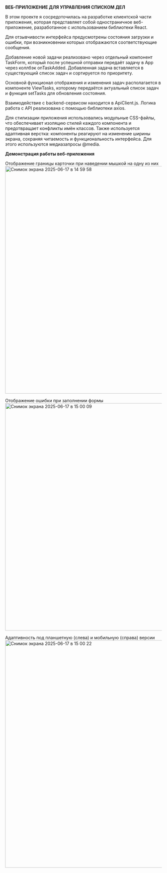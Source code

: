 **ВЕБ-ПРИЛОЖЕНИЕ ДЛЯ УПРАВЛЕНИЯ СПИСКОМ ДЕЛ**

В этом проекте я сосредоточилась на разработке клиентской части приложения, которая представляет собой одностраничное веб-приложение, разработанное с использованием библиотеки React. 

Для отзывчивости интерфейса предусмотрены состояния загрузки и ошибки, при возникновении которых отображаются соответствующие сообщения. 

Добавление новой задачи реализовано через отдельный компонент TaskForm, который после успешной отправки передаёт задачу в App через коллбэк onTaskAdded. Добавленная задача вставляется в существующий список задач и сортируется по приоритету.

Основной функционал отображения и изменения задач располагается в компоненте ViewTasks, которому передаётся актуальный список задач и функция setTasks для обновления состояния. 

Взаимодействие с backend-сервисом находится в ApiClient.js. Логика работа с API реализована с помощью библиотеки axios. 

Для стилизации приложения использовались модульные CSS-файлы, что обеспечивает изоляцию стилей каждого компонента и предотвращает конфликты имён классов. Также используется адаптивная верстка: компоненты реагируют на изменение ширины экрана, сохраняя читаемость и функциональность интерфейса. Для этого используются медиазапросы @media.

**Демонстрация работы веб-приложения**

Отображение границы карточки при наведении мышкой на одну из них
<img width="732" alt="Снимок экрана 2025-06-17 в 14 59 58" src="https://github.com/user-attachments/assets/699c8bbb-faee-4bff-a0cd-ba0dfb2f93a7" />

Отображение ошибки при заполнении формы
<img width="732" alt="Снимок экрана 2025-06-17 в 15 00 09" src="https://github.com/user-attachments/assets/92c4510d-8d50-4c8b-bddd-9926f280ba1f" />

Адаптивность под планшетную (слева) и мобильную (справа) версии
<img width="732" alt="Снимок экрана 2025-06-17 в 15 00 22" src="https://github.com/user-attachments/assets/7a7f1b49-861d-4ff5-8e98-88f3686714e7" />
